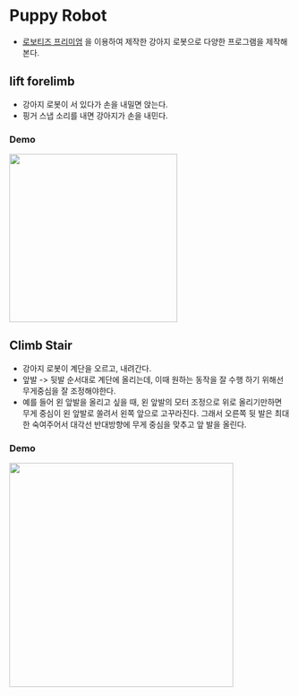 # Puppy Robot

- [로보티즈 프리미엄](https://www.robotis.com/shop/item.php?it_id=901-0006-100) 을 이용하여 제작한 강아지 로봇으로 다양한 프로그램을 제작해본다.

## lift forelimb

- 강아지 로봇이 서 있다가 손을 내밀면 앉는다.
- 핑거 스냅 소리를 내면 강아지가 손을 내민다.

### Demo

<img src="./asset/lift_forelimb.gif" width="300">


## Climb Stair

- 강아지 로봇이 계단을 오르고, 내려간다.
- 앞발 -> 뒷발 순서대로 계단에 올리는데, 이때 원하는 동작을 잘 수행 하기 위해선 무게중심을 잘 조정해야한다.
- 예를 들어 왼 앞발을 올리고 싶을 때, 왼 앞발의 모터 조정으로 위로 올리기만하면 무게 중심이 왼 앞발로 쏠려서 왼쪽 앞으로 고꾸라진다. 그래서 오른쪽 뒷 발은 최대한 숙여주어서 대각선 반대방향에 무게 중심을 맞추고 앞 발을 올린다.

### Demo

<img src="./asset/climb_stair.gif" width="400">